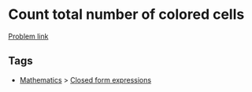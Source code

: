 # Count total number of colored cells

[Problem link](https://leetcode.com/problems/count-total-number-of-colored-cells/)

## Tags

* [Mathematics](/README.md#Mathematics) > [Closed form expressions](/README.md#Mathematics-Closed_form_expressions)
